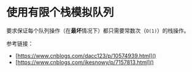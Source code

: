 # 使用有限个栈模拟队列

要求保证每个队列操作（在**最坏**情况下）都只需要常数次（`O(1)`）的栈操作。

参考链接：

- [https://www.cnblogs.com/dacc123/p/10574939.html]()
- [https://www.cnblogs.com/ikesnowy/p/7157813.html]()
